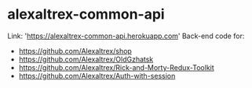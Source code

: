 # alexaltrex-common-api
Link: 'https://alexaltrex-common-api.herokuapp.com'
Back-end code for:
* https://github.com/Alexaltrex/shop
* https://github.com/Alexaltrex/OldGzhatsk
* https://github.com/Alexaltrex/Rick-and-Morty-Redux-Toolkit
* https://github.com/Alexaltrex/Auth-with-session
